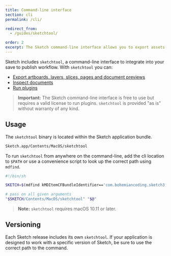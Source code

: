 ```yaml
---
title: Command-line interface
section: cli
permalink: /cli/

redirect_from:
  - /guides/sketchtool/

order: 2
excerpt: The Sketch command-line interface allows you to export assets, inspect documents and run plugins
---
```


Sketch includes `sketchtool`, a command-line interface to integrate into your save to publish workflow. With `sketchtool` you can:

- [Export artboards, layers, slices, pages and document previews](/cli/export-assets)
- [Inspect documents](/cli/inspect-document)
- [Run plugins](/cli/run-plugin)

> **Important:** The Sketch command-line interface is free to use but requires a valid license to run plugins. `sketchtool` is provided "as is" without warranty of any kind.

## Usage

The `sketchtool` binary is located within the Sketch application bundle.

```sh
Sketch.app/Contents/MacOS/sketchtool
```

To run `sketchtool` from anywhere on the command-line, add the cli location to `$PATH` or use a convenience script to look up the correct path using `mdfind`.

```sh
#!/bin/sh

SKETCH=$(mdfind kMDItemCFBundleIdentifier=='com.bohemiancoding.sketch3' | head -n 1)

# pass on all given arguments
"$SKETCH/Contents/MacOS/sketchtool" "$@"
```

> **Note:** `sketchtool` requires macOS 10.11 or later.

## Versioning

Each Sketch release includes its own `sketchtool`. If your application is designed to work with a specific version of Sketch, be sure to use the correct path to the command.
